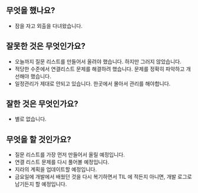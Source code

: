 ## 무엇을 했나요?

- 잠을 자고 외출을 다녀왔습니다.

## 잘못한 것은 무엇인가요?

- 오늘까지 질문 리스트를 만들어서 올려야 했습니다. 하지만 그러지 않았습니다.
- 적당한 수준에서 연결리스트 문제를 해결하려 했습니다. 문제를 정확히 파악하고 개선해야 했습니다. 
- 일정관리가 제대로 안되고 있습니다. 한곳에서 몰아서 관리를 해야합니다. 

## 잘한 것은 무엇인가요?

- 별로 없습니다.

## 무엇을 할 것인가요?

- 질문 리스트를 가장 먼저 만들어서 올릴 예정입니다.
- 연결 리스트 문제를 다시 풀어볼 예정입니다. 
- 지라의 계획을 업데이트할 예정입니다.
- 금요일에 개발에서 배웠던 것을 다시 복기하면서 TIL 에 적든지 아니면, 개발 로그로 남기든지 할 예정입니다.
